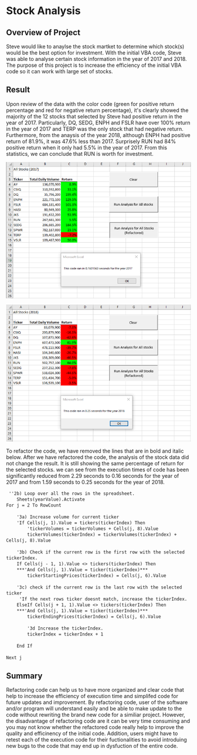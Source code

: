 # Stock Analysis
## Overview of Project
Steve would like to anaylse the stock martket to determine which stock(s) would be the best option for investment. With the initial VBA code, Steve was able to analyse certain stock information in the year of 2017 and 2018. The purpose of this project is to increase the efficiency of the initial VBA code so it can work with large set of stocks.

## Result

Upon review of the data with the color code (green for positive return percentage and red for negative return percentage), it's clearly showed the majority of the 12 stocks that selected by Steve had positive return in the year of 2017. Particularly, DQ, SEDG, ENPH and FSLR have over 100% return in the year of 2017 and TERP was the only stock that had negative return. Furthermore, from the anaysis of the year 2018, although ENPH had positive return of 81.9%, it was 47.6% less than 2017. Surprisely RUN had 84% positive return when it only had 5.5% in the year of 2017. From this statistics, we can conclude that RUN is worth for investment.  
    
![VBA_Challenge_2017](Resources/VBA_Challenge_2017.png)

![VBA_Challenge_2018](Resources/VBA_Challenge_2018.png)

To refactor the code, we have removed the lines that are in bold and italic below. After we have refactored the code, the analysis of the stock data did not change the result. It is still showing the same percentage of return for the selected stocks. we can see from the execution times of code has been significantly reduced from 2.29 seconds to 0.16 seconds for the year of 2017 and from 1.59 seconds to 0.25 seconds for the year of 2018. 
    
     ''2b) Loop over all the rows in the spreadsheet.
        Sheets(yearValue).Activate
    For j = 2 To RowCount
    
        '3a) Increase volume for current ticker
        'If Cells(j, 1).Value = tickers(tickerIndex) Then
            'tickerVolumes = tickerVolumes + Cells(j, 8).Value
            tickerVolumes(tickerIndex) = tickerVolumes(tickerIndex) + Cells(j, 8).Value
            
        '3b) Check if the current row is the first row with the selected tickerIndex.
        If Cells(j - 1, 1).Value <> tickers(tickerIndex) Then
        ***'And Cells(j, 1).Value = ticker(tickerIndex)***
            tickerStartingPrices(tickerIndex) = Cells(j, 6).Value
        
        '3c) check if the current row is the last row with the selected ticker
         'If the next rows ticker doesnt match, increase the tickerIndex.
        ElseIf Cells(j + 1, 1).Value <> tickers(tickerIndex) Then
        ***'And Cells(j, 1).Value = ticker(tickerIndex)***
            tickerEndingPrices(tickerIndex) = Cells(j, 6).Value
            
            '3d Increase the tickerIndex.
            tickerIndex = tickerIndex + 1
            
        End If
    
    Next j


## Summary

Refactoring code can help us to have more organized and clear code that help to increase the efficiency of execution time and simplifed code for future updates and improvement. By refactoring code, user of the software and/or program will understand easily and be able to make update to the code without rewriting the brand new code for a similiar project. However, the disadvantage of refactoring code are it can be very time consuming and you may not know whether the refactored code really help to improve the quality and efficinency of the initial code. Addition, users might have to retest each of the execution code for their fuctionalities to avoid introduing new bugs to the code that may end up in dysfuction of the entire code. 
